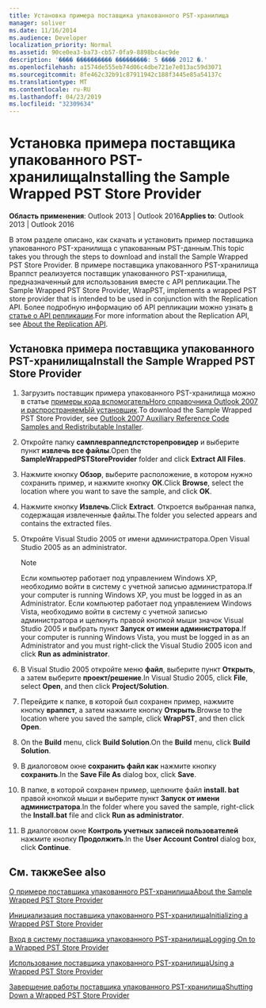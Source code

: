 ```yaml
---
title: Установка примера поставщика упакованного PST-хранилища
manager: soliver
ms.date: 11/16/2014
ms.audience: Developer
localization_priority: Normal
ms.assetid: 90ce0ea3-ba73-cb57-0fa9-8898bc4ac9de
description: '���� ���������� ���������: 5 ���� 2012 �.'
ms.openlocfilehash: a1574de555eb74d06c4dbe721e7e013ac59d3071
ms.sourcegitcommit: 8fe462c32b91c87911942c188f3445e85a54137c
ms.translationtype: MT
ms.contentlocale: ru-RU
ms.lasthandoff: 04/23/2019
ms.locfileid: "32309634"
---
```

# <a name="installing-the-sample-wrapped-pst-store-provider"></a><span data-ttu-id="7a5fd-103">Установка примера поставщика упакованного PST-хранилища</span><span class="sxs-lookup"><span data-stu-id="7a5fd-103">Installing the Sample Wrapped PST Store Provider</span></span>

  
  
<span data-ttu-id="7a5fd-104">**Область применения**: Outlook 2013 | Outlook 2016</span><span class="sxs-lookup"><span data-stu-id="7a5fd-104">**Applies to**: Outlook 2013 | Outlook 2016</span></span> 
  
<span data-ttu-id="7a5fd-105">В этом разделе описано, как скачать и установить пример поставщика упакованного PST-хранилища с упакованным PST-данным.</span><span class="sxs-lookup"><span data-stu-id="7a5fd-105">This topic takes you through the steps to download and install the Sample Wrapped PST Store Provider.</span></span> <span data-ttu-id="7a5fd-106">В примере поставщика упакованного PST-хранилища Враппст реализуется поставщик упакованного PST-хранилища, предназначенный для использования вместе с API репликации.</span><span class="sxs-lookup"><span data-stu-id="7a5fd-106">The Sample Wrapped PST Store Provider, WrapPST, implements a wrapped PST store provider that is intended to be used in conjunction with the Replication API.</span></span> <span data-ttu-id="7a5fd-107">Более подробную информацию об API репликации можно узнать [в статье о API репликации](about-the-replication-api.md).</span><span class="sxs-lookup"><span data-stu-id="7a5fd-107">For more information about the Replication API, see [About the Replication API](about-the-replication-api.md).</span></span>
  
## <a name="install-the-sample-wrapped-pst-store-provider"></a><span data-ttu-id="7a5fd-108">Установка примера поставщика упакованного PST-хранилища</span><span class="sxs-lookup"><span data-stu-id="7a5fd-108">Install the Sample Wrapped PST Store Provider</span></span>

1. <span data-ttu-id="7a5fd-109">Загрузить поставщик примера упакованного PST-хранилища можно в статье [примеры кода вспомогательНого справочника Outlook 2007 и распространяемЫй установщик](https://www.microsoft.com/en-us/download/details.aspx?id=24102).</span><span class="sxs-lookup"><span data-stu-id="7a5fd-109">To download the Sample Wrapped PST Store Provider, see [Outlook 2007 Auxiliary Reference Code Samples and Redistributable Installer](https://www.microsoft.com/en-us/download/details.aspx?id=24102).</span></span>
    
2. <span data-ttu-id="7a5fd-110">Откройте папку **самплевраппедпстсторепровидер** и выберите пункт **извлечь все файлы**.</span><span class="sxs-lookup"><span data-stu-id="7a5fd-110">Open the **SampleWrappedPSTStoreProvider** folder and click **Extract All Files**.</span></span>
    
3. <span data-ttu-id="7a5fd-111">Нажмите кнопку **Обзор**, выберите расположение, в котором нужно сохранить пример, и нажмите кнопку **ОК**.</span><span class="sxs-lookup"><span data-stu-id="7a5fd-111">Click **Browse**, select the location where you want to save the sample, and click **OK**.</span></span>
    
4. <span data-ttu-id="7a5fd-112">Нажмите кнопку **Извлечь**.</span><span class="sxs-lookup"><span data-stu-id="7a5fd-112">Click **Extract**.</span></span> <span data-ttu-id="7a5fd-113">Откроется выбранная папка, содержащая извлеченные файлы.</span><span class="sxs-lookup"><span data-stu-id="7a5fd-113">The folder you selected appears and contains the extracted files.</span></span>
    
5. <span data-ttu-id="7a5fd-114">Откройте Visual Studio 2005 от имени администратора.</span><span class="sxs-lookup"><span data-stu-id="7a5fd-114">Open Visual Studio 2005 as an administrator.</span></span>
    
    > [!NOTE]
    > <span data-ttu-id="7a5fd-115">Если компьютер работает под управлением Windows XP, необходимо войти в систему с учетной записью администратора.</span><span class="sxs-lookup"><span data-stu-id="7a5fd-115">If your computer is running Windows XP, you must be logged in as an Administrator.</span></span> <span data-ttu-id="7a5fd-116">Если компьютер работает под управлением Windows Vista, необходимо войти в систему с учетной записью администратора и щелкнуть правой кнопкой мыши значок Visual Studio 2005 и выбрать пункт **Запуск от имени администратора**.</span><span class="sxs-lookup"><span data-stu-id="7a5fd-116">If your computer is running Windows Vista, you must be logged in as an Administrator and you must right-click the Visual Studio 2005 icon and click **Run as administrator**.</span></span> 
  
6. <span data-ttu-id="7a5fd-117">В Visual Studio 2005 откройте меню **файл**, выберите пункт **Открыть**, а затем выберите **проект/решение**.</span><span class="sxs-lookup"><span data-stu-id="7a5fd-117">In Visual Studio 2005, click **File**, select **Open**, and then click **Project/Solution**.</span></span>
    
7. <span data-ttu-id="7a5fd-118">Перейдите к папке, в которой был сохранен пример, нажмите кнопку **враппст**, а затем нажмите кнопку **Открыть**.</span><span class="sxs-lookup"><span data-stu-id="7a5fd-118">Browse to the location where you saved the sample, click **WrapPST**, and then click **Open**.</span></span>
    
8. <span data-ttu-id="7a5fd-119">On the **Build** menu, click **Build Solution**.</span><span class="sxs-lookup"><span data-stu-id="7a5fd-119">On the **Build** menu, click **Build Solution**.</span></span>
    
9. <span data-ttu-id="7a5fd-120">В диалоговом окне **сохранить файл как** нажмите кнопку **сохранить**.</span><span class="sxs-lookup"><span data-stu-id="7a5fd-120">In the **Save File As** dialog box, click **Save**.</span></span>
    
10. <span data-ttu-id="7a5fd-121">В папке, в которой сохранен пример, щелкните файл **install. bat** правой кнопкой мыши и выберите пункт **Запуск от имени администратора**.</span><span class="sxs-lookup"><span data-stu-id="7a5fd-121">In the folder where you saved the sample, right-click the **Install.bat** file and click **Run as administrator**.</span></span>
    
11. <span data-ttu-id="7a5fd-122">В диалоговом окне **Контроль учетных записей пользователей** нажмите кнопку **Продолжить**.</span><span class="sxs-lookup"><span data-stu-id="7a5fd-122">In the **User Account Control** dialog box, click **Continue**.</span></span>
    
## <a name="see-also"></a><span data-ttu-id="7a5fd-123">См. также</span><span class="sxs-lookup"><span data-stu-id="7a5fd-123">See also</span></span>



[<span data-ttu-id="7a5fd-124">О примере поставщика упакованного PST-хранилища</span><span class="sxs-lookup"><span data-stu-id="7a5fd-124">About the Sample Wrapped PST Store Provider</span></span>](about-the-sample-wrapped-pst-store-provider.md)
  
[<span data-ttu-id="7a5fd-125">Инициализация поставщика упакованного PST-хранилища</span><span class="sxs-lookup"><span data-stu-id="7a5fd-125">Initializing a Wrapped PST Store Provider</span></span>](initializing-a-wrapped-pst-store-provider.md)
  
[<span data-ttu-id="7a5fd-126">Вход в систему поставщика упакованного PST-хранилища</span><span class="sxs-lookup"><span data-stu-id="7a5fd-126">Logging On to a Wrapped PST Store Provider</span></span>](logging-on-to-a-wrapped-pst-store-provider.md)
  
[<span data-ttu-id="7a5fd-127">Использование поставщика упакованного PST-хранилища</span><span class="sxs-lookup"><span data-stu-id="7a5fd-127">Using a Wrapped PST Store Provider</span></span>](using-a-wrapped-pst-store-provider.md)
  
[<span data-ttu-id="7a5fd-128">Завершение работы поставщика упакованного PST-хранилища</span><span class="sxs-lookup"><span data-stu-id="7a5fd-128">Shutting Down a Wrapped PST Store Provider</span></span>](shutting-down-a-wrapped-pst-store-provider.md)


